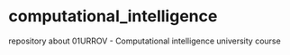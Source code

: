 # computational_intelligence
repository about 01URROV - Computational intelligence university course

